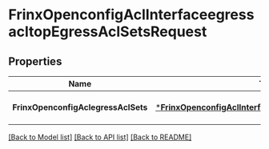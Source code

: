 # FrinxOpenconfigAclInterfaceegressacltopEgressAclSetsRequest

## Properties
Name | Type | Description | Notes
------------ | ------------- | ------------- | -------------
**FrinxOpenconfigAclegressAclSets** | [***FrinxOpenconfigAclInterfaceegressacltopEgressAclSets**](frinx.openconfig.acl.interfaceegressacltop.EgressAclSets.md) |  | [optional] [default to null]

[[Back to Model list]](../README.md#documentation-for-models) [[Back to API list]](../README.md#documentation-for-api-endpoints) [[Back to README]](../README.md)


